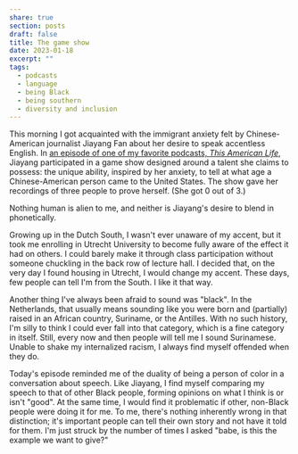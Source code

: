 ```yaml
---
share: true
section: posts
draft: false
title: The game show
date: 2023-01-18
excerpt: ""
tags:
  - podcasts
  - language
  - being Black
  - being southern
  - diversity and inclusion
---
```


This morning I got acquainted with the immigrant anxiety felt by Chinese-American journalist Jiayang Fan about her desire to speak accentless English. In [an episode of one of my favorite podcasts, _This American Life_](https://www.thisamericanlife.org/786/its-a-game-show), Jiayang participated in a game show designed around a talent she claims to possess: the unique ability, inspired by her anxiety, to tell at what age a Chinese-American person came to the United States. The show gave her recordings of three people to prove herself. (She got 0 out of 3.)

Nothing human is alien to me, and neither is Jiayang's desire to blend in phonetically. 

Growing up in the Dutch South, I wasn't ever unaware of my accent, but it took me enrolling in Utrecht University to become fully aware of the effect it had on others. I could barely make it through class participation without someone chuckling in the back row of lecture hall. I decided that, on the very day I found housing in Utrecht, I would change my accent. These days, few people can tell I'm from the South. I like it that way.

Another thing I've always been afraid to sound was "black". In the Netherlands, that usually means sounding like you were born and (partially) raised in an African country, Suriname, or the Antilles. With no such history, I'm silly to think I could ever fall into that category, which is a fine category in itself. Still, every now and then people will tell me I sound Surinamese. Unable to shake my internalized racism, I always find myself offended when they do.

Today's episode reminded me of the duality of being a person of color in a conversation about speech. Like Jiayang, I find myself comparing my speech to that of other Black people, forming opinions on what I think is or isn't "good". At the same time, I would find it problematic if other, non-Black people were doing it for me. To me, there's nothing inherently wrong in that distinction; it's important people can tell their own story and not have it told for them. I'm just struck by the number of times I asked "babe, is this the example we want to give?"

